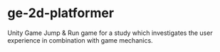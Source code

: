 # ge-2d-platformer

Unity Game Jump & Run game for a study which investigates the user experience in combination with game mechanics.





